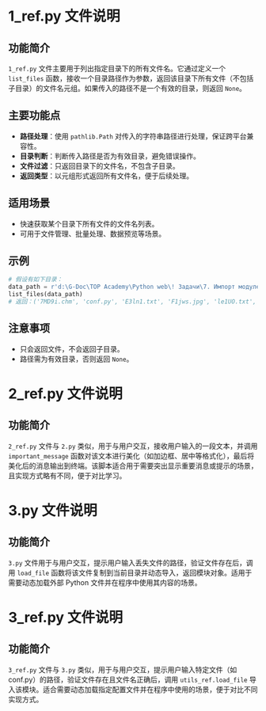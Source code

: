 # 1_ref.py 文件说明

## 功能简介

`1_ref.py` 文件主要用于列出指定目录下的所有文件名。它通过定义一个 `list_files` 函数，接收一个目录路径作为参数，返回该目录下所有文件（不包括子目录）的文件名元组。如果传入的路径不是一个有效的目录，则返回 `None`。

## 主要功能点
- **路径处理**：使用 `pathlib.Path` 对传入的字符串路径进行处理，保证跨平台兼容性。
- **目录判断**：判断传入路径是否为有效目录，避免错误操作。
- **文件过滤**：只返回目录下的文件名，不包含子目录。
- **返回类型**：以元组形式返回所有文件名，便于后续处理。

## 适用场景
- 快速获取某个目录下所有文件的文件名列表。
- 可用于文件管理、批量处理、数据预览等场景。

## 示例
```python
# 假设有如下目录：
data_path = r'd:\G-Doc\TOP Academy\Python web\! Задачи\7. Импорт модулей, работа с путями, файловый ввод-вывод\data'
list_files(data_path)
# 返回：('7MD9i.chm', 'conf.py', 'E3ln1.txt', 'F1jws.jpg', 'le1UO.txt', 'q40Kv.docx', 'questions.quiz', 'r62Bf.txt', 'vars.py', 'xcD1a.zip')
```

## 注意事项
- 只会返回文件，不会返回子目录。
- 路径需为有效目录，否则返回 `None`。

# 2_ref.py 文件说明

## 功能简介

`2_ref.py` 文件与 `2.py` 类似，用于与用户交互，接收用户输入的一段文本，并调用 `important_message` 函数对该文本进行美化（如加边框、居中等格式化），最后将美化后的消息输出到终端。该脚本适合用于需要突出显示重要消息或提示的场景，且实现方式略有不同，便于对比学习。

# 3.py 文件说明

## 功能简介

`3.py` 文件用于与用户交互，提示用户输入丢失文件的路径，验证文件存在后，调用 `load_file` 函数将该文件复制到当前目录并动态导入，返回模块对象。适用于需要动态加载外部 Python 文件并在程序中使用其内容的场景。

# 3_ref.py 文件说明

## 功能简介

`3_ref.py` 文件与 `3.py` 类似，用于与用户交互，提示用户输入特定文件（如 conf.py）的路径，验证文件存在且文件名正确后，调用 `utils_ref.load_file` 导入该模块。适合需要动态加载指定配置文件并在程序中使用的场景，便于对比不同实现方式。
